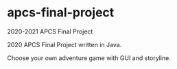# apcs-final-project
2020-2021 APCS Final Project

2020 APCS Final Project written in Java.

Choose your own adventure game with GUI and storyline.
